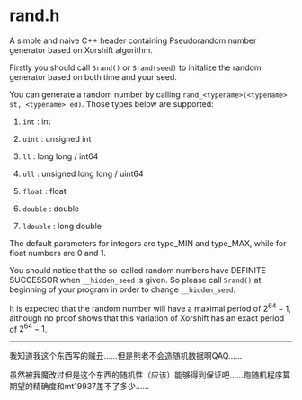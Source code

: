 # rand.h

A simple and naive C++ header containing Pseudorandom number generator based on Xorshift algorithm.

Firstly you should call ```Srand()``` or ```Srand(seed)``` to initalize the random generator based on both time and your seed.

You can generate a random number by calling ```rand_<typename>(<typename> st, <typename> ed)```. Those types below are supported:

1. ```int``` : int

2. ```uint``` : unsigned int

3. ```ll``` : long long / int64

4. ```ull``` : unsigned long long / uint64

5. ```float``` : float

6. ```double``` : double

7. ```ldouble``` : long double

The default parameters for integers are type_MIN and type_MAX, while for float numbers are 0 and 1.

You should notice that the so-called random numbers have DEFINITE SUCCESSOR when ```__hidden_seed``` is given. So please call ```Srand()``` at beginning of your program in order to change ```__hidden_seed```.

It is expected that the random number will have a maximal period of $2 ^ 64 − 1$, although no proof shows that this variation of Xorshift has an exact period of $2 ^ 64 − 1$.

----

我知道我这个东西写的贼丑……但是熊老不会造随机数据啊QAQ……

虽然被我魔改过但是这个东西的随机性（应该）能够得到保证吧……跑随机程序算期望的精确度和mt19937差不了多少……
